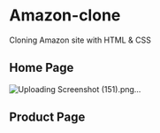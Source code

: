 # Amazon-clone
Cloning Amazon site with HTML &amp; CSS
## Home Page

![Uploading Screenshot (151).png…]()

## Product Page

